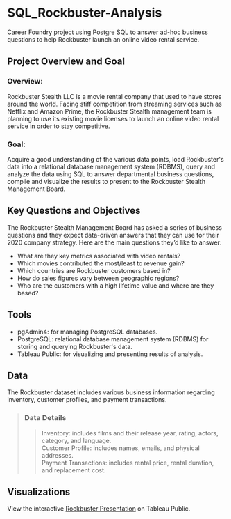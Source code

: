 # SQL_Rockbuster-Analysis
Career Foundry project using Postgre SQL to answer ad-hoc business questions to help Rockbuster launch an online video rental service.
## Project Overview and Goal
### Overview: 
Rockbuster Stealth LLC is a movie rental company that used to have stores around the world. Facing stiff competition from streaming services such as Netflix and Amazon Prime, the Rockbuster Stealth management team is planning to use its existing movie licenses to launch an online video rental service in order to stay competitive.
### Goal: 
Acquire a good understanding of the various data points, load Rockbuster's data into a relational database management system (RDBMS), query and analyze the data using SQL to answer departmental business questions, compile and visualize the results to present to the Rockbuster Stealth Management Board. 
## Key Questions and Objectives
The Rockbuster Stealth Management Board has asked a series of business questions and they expect data-driven answers that they can use for their 2020 company strategy. Here are the main questions they’d like to answer:
- What are they key metrics associated with video rentals?
- Which movies contributed the most/least to revenue gain?
- Which countries are Rockbuster customers based in?
- How do sales figures vary between geographic regions?
- Who are the customers with a high lifetime value and where are they based?
## Tools
- pgAdmin4: for managing PostgreSQL databases.
- PostgreSQL: relational database management system (RDBMS) for storing and querying Rockbuster's data.
- Tableau Public: for visualizing and presenting results of analysis.
## Data
The Rockbuster dataset includes various business information regarding inventory, customer profiles, and payment transactions.
> ### Data Details
>> Inventory: includes films and their release year, rating, actors, category, and language.  
>> Customer Profile: includes names, emails, and physical addresses.  
>> Payment Transactions: includes rental price, rental duration, and replacement cost.
## Visualizations
View the interactive [Rockbuster Presentation](https://public.tableau.com/app/profile/jordan.boer/viz/RockbusterPresentationbyJordanBoer/Story1) on Tableau Public.
